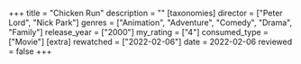 +++
title = "Chicken Run"
description = ""
[taxonomies]
director = ["Peter Lord", "Nick Park"] 
genres = ["Animation", "Adventure", "Comedy", "Drama", "Family"]
release_year = ["2000"]
my_rating = ["4"]
consumed_type = ["Movie"]
[extra]
rewatched = ["2022-02-06"]
date = 2022-02-06
reviewed = false
+++

